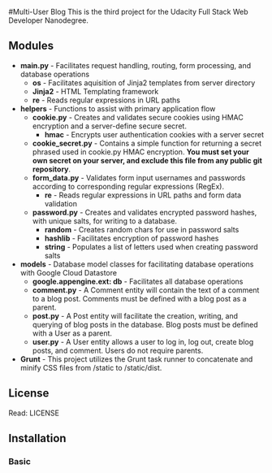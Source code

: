 #Multi-User Blog
This is the third project for the Udacity Full Stack Web Developer Nanodegree.

## Modules

* __main.py__ - Facilitates request handling, routing, form processing, and database operations
  * __os__ - Facilitates aquisition of Jinja2 templates from server directory
  * __Jinja2__ - HTML Templating framework
  * __re__ - Reads regular expressions in URL paths
* __helpers__ - Functions to assist with primary application flow
  * __cookie.py__ - Creates and validates secure cookies using HMAC encryption and a server-define secure secret.
    * __hmac__ - Encrypts user authentication cookies with a server secret
  * __cookie_secret.py__ - Contains a simple function for returning a secret phrased used in cookie.py HMAC encryption. **You must set your own secret on your server, and exclude this file from any public git repository**.
  * __form_data.py__ - Validates form input usernames and passwords according to corresponding regular expressions (RegEx).
    * __re__ - Reads regular expressions in URL paths and form data validation
  * __password.py__ - Creates and validates encrypted password hashes, with unique salts, for writing to a database.
    * __random__ - Creates random chars for use in password salts
    * __hashlib__ - Facilitates encryption of password hashes
    * __string__ - Populates a list of letters used when creating password salts
* __models__ - Database model classes for facilitating database operations with Google Cloud Datastore
  * __google.appengine.ext: db__ - Facilitates all database operations
  * __comment.py__ - A Comment entity will contain the text of a comment to a blog post. Comments must be defined with a blog post as a parent.
  * __post.py__ - A Post entity will facilitate the creation, writing, and querying of blog posts in the database. Blog posts must be defined with a User as a parent.
  * __user.py__ - A User entity allows a user to log in, log out, create blog posts, and comment. Users do not require parents.
* __Grunt__ - This project utilizes the Grunt task runner to concatenate and minify CSS files from /static to /static/dist.

## License
Read: LICENSE

## Installation

### Basic
